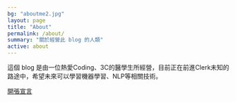 ```yaml
---
bg: "aboutme2.jpg"
layout: page
title: "About"
permalink: /about/
summary: "關於經營此 blog 的人類"
active: about
---
```


這個 blog 是由一位熱愛Coding、3C的醫學生所經營，目前正在前進Clerk未知的路途中，希望未來可以學習機器學習、NLP等相關技術。

[開張宣言](https://blog.medcode.in/posts/%E5%9C%A8%E8%BD%9F%E7%83%88%E4%B9%8B%E5%BE%8C/)
